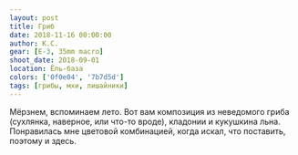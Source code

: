 ```yaml
---
layout: post
title: Гриб
date: 2018-11-16 00:00:00
author: К.С.
gear: [E-3, 35mm macro]
shoot_date: 2018-09-01
location: Ёль-база
colors: ['0f0e04', '7b7d5d']
tags: [грибы, мхи, лишайники]
---
```

Мёрзнем, вспоминаем лето. Вот вам композиция из неведомого гриба (сухлянка, наверное, или что-то вроде), кладонии и кукушкина льна. Понравилась мне цветовой комбинацией, когда искал, что поставить, поэтому и здесь.
